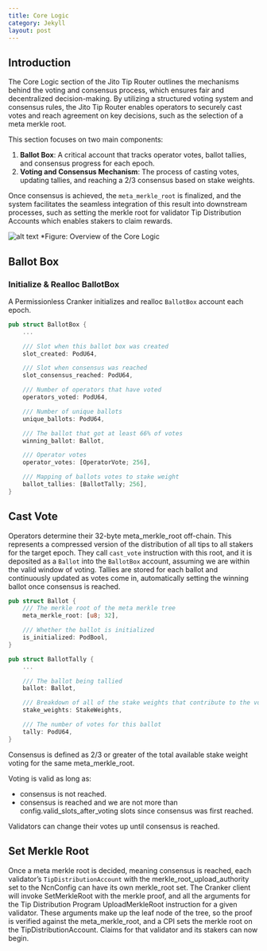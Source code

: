 ```yaml
---
title: Core Logic
category: Jekyll
layout: post
---
```


## Introduction

The Core Logic section of the Jito Tip Router outlines the mechanisms behind the voting and consensus process, which ensures fair and decentralized decision-making.
By utilizing a structured voting system and consensus rules, the Jito Tip Router enables operators to securely cast votes and reach agreement on key decisions, such as the selection of a meta merkle root.

This section focuses on two main components:

1. **Ballot Box**: A critical account that tracks operator votes, ballot tallies, and consensus progress for each epoch.
2. **Voting and Consensus Mechanism**: The process of casting votes, updating tallies, and reaching a 2/3 consensus based on stake weights.

Once consensus is achieved, the `meta_merkle_root` is finalized, and the system facilitates the seamless integration of this result into downstream processes, such as setting the merkle root for validator Tip Distribution Accounts which enables stakers to claim rewards.

![alt text](/assets/images/core_logic.png)
\*Figure: Overview of the Core Logic

## Ballot Box

### Initialize & Realloc BallotBox

A Permissionless Cranker initializes and realloc `BallotBox` account each epoch.

```rust
pub struct BallotBox {
    ...

    /// Slot when this ballot box was created
    slot_created: PodU64,

    /// Slot when consensus was reached
    slot_consensus_reached: PodU64,

    /// Number of operators that have voted
    operators_voted: PodU64,

    /// Number of unique ballots
    unique_ballots: PodU64,

    /// The ballot that got at least 66% of votes
    winning_ballot: Ballot,

    /// Operator votes
    operator_votes: [OperatorVote; 256],

    /// Mapping of ballots votes to stake weight
    ballot_tallies: [BallotTally; 256],
}
```

## Cast Vote

Operators determine their 32-byte meta_merkle_root off-chain.
This represents a compressed version of the distribution of all tips to all stakers for the target epoch.
They call `cast_vote` instruction with this root, and it is deposited as a `Ballot` into the `BallotBox` account, assuming we are within the valid window of voting.
Tallies are stored for each ballot and continuously updated as votes come in, automatically setting the winning ballot once consensus is reached.

```rust
pub struct Ballot {
    /// The merkle root of the meta merkle tree
    meta_merkle_root: [u8; 32],

    /// Whether the ballot is initialized
    is_initialized: PodBool,
}

pub struct BallotTally {
    ...

    /// The ballot being tallied
    ballot: Ballot,

    /// Breakdown of all of the stake weights that contribute to the vote
    stake_weights: StakeWeights,

    /// The number of votes for this ballot
    tally: PodU64,
}
```

Consensus is defined as 2/3 or greater of the total available stake weight voting for the same meta_merkle_root.

Voting is valid as long as:

- consensus is not reached.
- consensus is reached and we are not more than config.valid_slots_after_voting slots since consensus was first reached.

Validators can change their votes up until consensus is reached.

## Set Merkle Root

Once a meta merkle root is decided, meaning consensus is reached, each validator’s `TipDistributionAccount` with the merkle_root_upload_authority set to the NcnConfig can have its own merkle_root set.
The Cranker client will invoke SetMerkleRoot with the merkle proof, and all the arguments for the Tip Distribution Program UploadMerkleRoot instruction for a given validator.
These arguments make up the leaf node of the tree, so the proof is verified against the meta_merkle_root, and a CPI sets the merkle root on the TipDistributionAccount.
Claims for that validator and its stakers can now begin.
